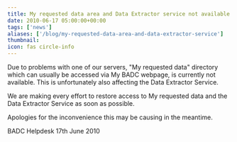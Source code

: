 ```yaml
---
title: My requested data area and Data Extractor service not available
date: 2010-06-17 05:00:00+00:00
tags: ['news']
aliases: ['/blog/my-requested-data-area-and-data-extractor-service']
thumbnail: 
icon: fas circle-info
---
```


Due to problems with one of our servers, "My requested data" directory which can usually be accessed via My BADC webpage, is currently not available. This is unfortunately also affecting the Data Extractor Service.


 
We are making every effort to restore access to My requested data and the Data Extractor Service as soon as possible.


 Apologies for the inconvenience this may be causing in the meantime.


 
BADC Helpdesk
17th June 2010



